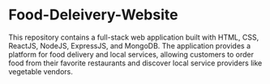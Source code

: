 # Food-Deleivery-Website
This repository contains a full-stack web application built with HTML, CSS, ReactJS, NodeJS, ExpressJS, and MongoDB. The application provides a platform for food delivery and local services, allowing customers to order food from their favorite restaurants and discover local service providers like vegetable vendors.
